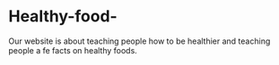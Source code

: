 # Healthy-food-
Our website is about teaching people how to be healthier and teaching people a fe facts on healthy foods. 
